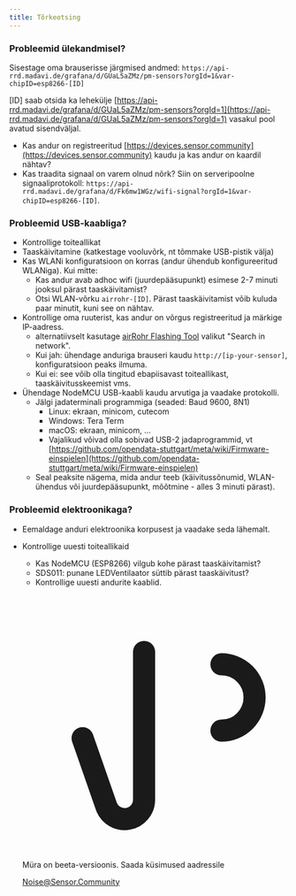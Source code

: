 ```yaml
---
title: Tõrkeotsing
---
```


### Probleemid ülekandmisel?
Sisestage oma brauserisse järgmised andmed:
`https://api-rrd.madavi.de/grafana/d/GUaL5aZMz/pm-sensors?orgId=1&var-chipID=esp8266-[ID]`

[ID] saab otsida ka lehekülje [https://api-rrd.madavi.de/grafana/d/GUaL5aZMz/pm-sensors?orgId=1](https://api-rrd.madavi.de/grafana/d/GUaL5aZMz/pm-sensors?orgId=1) vasakul pool avatud sisendväljal.

* Kas andur on registreeritud [https://devices.sensor.community](https://devices.sensor.community) kaudu ja kas andur on kaardil nähtav?
* Kas traadita signaal on varem olnud nõrk?
  Siin on serveripoolne signaaliprotokoll: `https://api-rrd.madavi.de/grafana/d/Fk6mw1WGz/wifi-signal?orgId=1&var-chipID=esp8266-[ID]`.

### Probleemid USB-kaabliga?
* Kontrollige toiteallikat
* Taaskäivitamine (katkestage vooluvõrk, nt tõmmake USB-pistik välja)
* Kas WLANi konfiguratsioon on korras (andur ühendub konfigureeritud WLANiga). Kui mitte:
  * Kas andur avab adhoc wifi (juurdepääsupunkt) esimese 2-7 minuti jooksul pärast taaskäivitamist?
  * Otsi WLAN-võrku `airrohr-[ID]`. Pärast taaskäivitamist võib kuluda paar minutit, kuni see on nähtav.
* Kontrollige oma ruuterist, kas andur on võrgus registreeritud ja märkige IP-aadress.
  * alternatiivselt kasutage [airRohr Flashing Tool](https://github.com/opendata-stuttgart/airrohr-firmware-flasher) valikut "Search in network".
  * Kui jah: ühendage anduriga brauseri kaudu `http://[ip-your-sensor]`, konfiguratsioon peaks ilmuma.
  * Kui ei: see võib olla tingitud ebapiisavast toiteallikast, taaskäivitusskeemist vms.
* Ühendage NodeMCU USB-kaabli kaudu arvutiga ja vaadake protokolli.
  * Jälgi jadaterminali programmiga (seaded: Baud 9600, 8N1)
    * Linux: ekraan, minicom, cutecom
    * Windows: Tera Term
    * macOS: ekraan, minicom, ...
    * Vajalikud võivad olla sobivad USB-2 jadaprogrammid, vt [https://github.com/opendata-stuttgart/meta/wiki/Firmware-einspielen](https://github.com/opendata-stuttgart/meta/wiki/Firmware-einspielen)
  * Seal peaksite nägema, mida andur teeb (käivitussõnumid, WLAN-ühendus või juurdepääsupunkt, mõõtmine - alles 3 minuti pärast).

### Probleemid elektroonikaga?
* Eemaldage anduri elektroonika korpusest ja vaadake seda lähemalt.
* Kontrollige uuesti toiteallikaid
    * Kas NodeMCU (ESP8266) vilgub kohe pärast taaskäivitamist?
    * SDS011: punane LEDVentilaator süttib pärast taaskäivitust?
    * Kontrollige uuesti andurite kaablid.

  <div class="max-w-screen-xl mx-auto pb-5">
    <div class="p-2 rounded-lg bg-indigo-100 shadow-lg sm:p-3">
    <div class="flex items-center">
          <span class="p-2 rounded-lg bg-indigo-500">
            <svg class="h-8 w-8 text-white" fill="none" viewBox="0 0 24 24" stroke="currentColor">
              <path stroke-linecap="round" stroke-linejoin="round" stroke-width="2" d="M11 5.882V19.24a1.76 1.76 0 01-3.417.592l-2.147-6.15M18 13a3 3 0 100-6M5. 436 13,683A4,001 4,001 0 017 6h1,832c4,1 0 7,625-1,234 9,168-3v14c-1,543-1,766-5,067-3-9,168-3H7a3,988 3,988 0 01-1,564-,317z" >
            </svg>
          </span>
        <div class="flex-wrap flex">
          <p class="pt-1 text-indigo-700 font-medium">
              Müra on beeta-versioonis. Saada küsimused aadressile</p>
        <a href="mailto:Noise@Sensor.Community" class="ml-1 font-medium underline text-white hover:text-yellow-600">
                Noise@Sensor.Community</a>
        </div>
    </div>
  </div>
</div>
